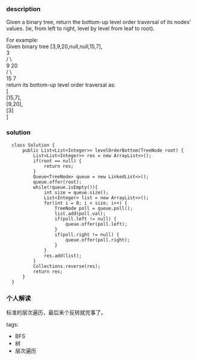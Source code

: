 ### description    
  Given a binary tree, return the bottom-up level order traversal of its nodes' values. (ie, from left to right, level by level from leaf to root).  
    
  For example:  
  Given binary tree [3,9,20,null,null,15,7],  
      3  
     / \  
    9  20  
      /  \  
     15   7  
  return its bottom-up level order traversal as:  
  [  
    [15,7],  
    [9,20],  
    [3]  
  ]  
### solution    
```    
  class Solution {  
      public List<List<Integer>> levelOrderBottom(TreeNode root) {  
          List<List<Integer>> res = new ArrayList<>();  
          if(root == null) {  
              return res;  
          }  
          Queue<TreeNode> queue = new LinkedList<>();  
          queue.offer(root);  
          while(!queue.isEmpty()){  
              int size = queue.size();  
              List<Integer> list = new ArrayList<>();  
              for(int i = 0; i < size; i++) {  
                  TreeNode poll = queue.poll();  
                  list.add(poll.val);  
                  if(poll.left != null) {  
                      queue.offer(poll.left);  
                  }  
                  if(poll.right != null) {  
                      queue.offer(poll.right);  
                  }  
              }  
              res.add(list);  
          }  
          Collections.reverse(res);  
          return res;  
      }  
  }  
```    
    
### 个人解读    
  标准的层次遍历，最后来个反转就完事了。  
    
tags:    
  -  BFS  
  -  树  
  -  层次遍历  
